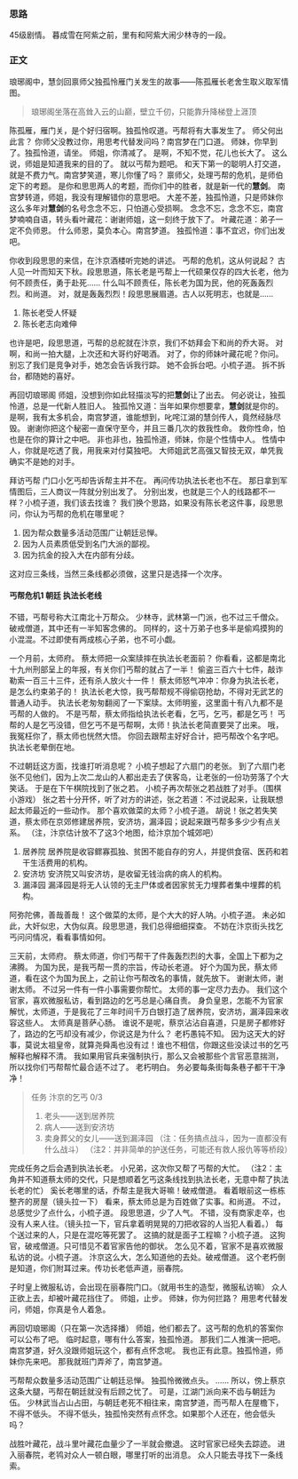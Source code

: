 ### 思路
45级剧情。
暮成雪在阿紫之前，里有和阿紫大闹少林寺的一段。

### 正文
琅琊阁中，慧剑回禀师父独孤怜雁门关发生的故事——陈孤雁长老舍生取义取军情图。
> 琅琊阁坐落在高耸入云的山巅，壁立千仞，只能靠升降梯登上涯顶

陈孤雁，雁门关，是个好归宿啊。独孤怜叹道。丐帮将有大事发生了。
师父何出此言？
你师父没教过你，用思考代替发问吗？南宫梦在门口道。
师妹，你早到了。独孤怜道，请坐。
师姐，你清减了。
是啊，不知不觉，花儿也长大了。
这么说，师姐是知道我来的目的了。
就以丐帮为题吧。
和天下第一的聪明人打交道，就是不费力气。南宫梦笑道，寒儿你懂了吗？
禀师父，处理丐帮的危机，是师伯定下的考题。
是你和思思两人的考题，而你们中的胜者，就是新一代的**慧剑**。
南宫梦转道，师姐，我没有理解错你的意思吧。
大差不差，独孤怜道，只是师妹你这么多年对**慧剑**的名号念念不忘，只怕道心受损啊。
念念不忘，念念不忘，南宫梦喃喃自语，转头看叶藏花：谢谢师姐，这一刻终于放下了。
叶藏花道：弟子一定不负师恩。
什么师恩，莫负本心。南宫梦道。
独孤怜道：事不宜迟，你们出发吧。

你收到段思思的来信，在汴京酒楼听完她的讲述。
丐帮的危机，这从何说起？
古人见一叶而知天下秋。段思思道，陈长老是丐帮上一代硕果仅存的四大长老，他为何不顾责任，勇于赴死……
什么叫不顾责任，陈长老为国为民，他的死轰轰烈烈。和尚道。
对，就是轰轰烈烈！段思思展眉道。古人以死明志，也就是……
1. 陈长老受人怀疑
2. 陈长老志向难伸

也许是吧，段思思道，丐帮的总舵就在汴京，我们不妨拜会下和尚的乔大哥。
对啊，和尚一拍大腿，上次还和大哥约好喝酒。
对了，你的师妹叶藏花呢？你问。
别忘了我们是竞争对手，她怎会告诉我行踪。
她不会拆台吧。小梳子道。
拆不拆台，都随她的喜好。

再回切琅琊阁
师姐，没想到你如此轻描淡写的把**慧剑**让了出去。
何必说让，独孤怜道，总是一代新人胜旧人。
独孤怜又道：当年如果你想要拿，**慧剑**就是你的。
是啊，我有太多机会，南宫梦道，谁能想到，叱咤江湖的慧剑传人，竟然经脉尽毁。
谢谢你把这个秘密一直保守至今，并且三番几次的救我性命。
救你性命，怕也是在你的算计之中吧。
非也非也，独孤怜道，师妹，你是个性情中人。
性情中人，你就是吃透了我，用我来对付莫独吧。
大师姐武艺高强又智技无双，单凭我确实不是她的对手。

拜访丐帮
门口小乞丐却告诉帮主并不在。
再问传功执法长老也不在。
那日拿到军情图后，三人商议一阵就分别出发了。
分别出发，也就是三个人的线路都不一样？小梳子道，我们该去找谁？
我们换个思路，如果没有陈长老这件事，段思思问，你认为丐帮的危机在哪里呢？

1. 因为帮众数量多活动范围广让朝廷忌惮。
2. 因为人员素质低受到名门大派的鄙视。
3. 因为抗金的投入大在内部有分歧。

这对应三条线，当然三条线都必须做，这里只是选择一个次序。

#### 丐帮危机1 朝廷 执法长老线
不错，丐帮号称大江南北十万帮众。
少林寺，武林第一门派，也不过三千僧众。破戒僧道，其中还有一半知客念佛的。
同样的，这十万弟子也多半是偷鸡摸狗的小混混。不过即使有两成核心子弟，也不可小觑。

一个月前，太师府。
蔡太师把一众案牍摔在执法长老面前？
你看看，这都是南北十九州刑部呈上的年报，有关你们丐帮的就占了一半！
偷盗三百六十七件，敲诈勒索一百三十三件，还有杀人放火十一件！
蔡太师怒气冲冲：你身为执法长老，是怎么约束弟子的！
执法长老大惊，我丐帮帮规不得偷窃抢劫，不得对无武艺的普通人动手。
执法长老匆匆翻阅了一下案牍。太师明鉴，这里面十有八九都不是丐帮的人做的。
不是丐帮，蔡太师指给执法长老看，乞丐，乞丐，都是乞丐！
丐帮的人是乞丐没错，但乞丐不是丐帮啊，太师！执法长老简直要哭了出来。
哦，我冤枉你了，蔡太师也恍然大悟。
你回去跟帮主好好合计，把丐帮改个名字吧。
执法长老晕倒在地。

不过朝廷这方面，找谁打听消息呢？
小梳子想起了六扇门的老张。
到了六扇门老张不见他们，因为上次二龙山的人都出走去了侠客岛，让老张的一份功劳落了个大笑话。
于是在下午棋院找到了张之若。
小梳子再次帮张之若战胜了对手。（围棋小游戏）
张之若十分开怀，听了对方的讲述，张之若道：不过说起来，让我联想起太师最近的一些动作。
那个喜欢做菜的太师？小梳子道。
胡说！张之若失笑道，蔡太师在京郊修建居养院，安济坊，漏泽园；说起来跟丐帮多多少少有点关系。
（注，汴京估计放不了这3个地图，给汴京加个城郊吧）
1. 居养院
居养院是收容鳏寡孤独、贫困不能自存的穷人，并提供食宿、医药和若干生活费用的机构。
2. 安济坊
安济院又叫安济坊，是收留无钱治病的病人的机构。
3. 漏泽园
漏泽园是将无人认领的无主尸体或者因家贫无力埋葬者集中埋葬的机构。

阿弥陀佛，善哉善哉！
这个做菜的太师，是个大大的好人呐。小梳子道。
未必如此，大奸似忠，大伪似真。段思思道，我们总得细细探查。
不妨在汴京街头找乞丐问问情况，看看事情如何。

三天前，太师府。
蔡太师道，你们丐帮干了件轰轰烈烈的大事，全国上下都为之沸腾。
为国为民，是我丐帮一贯的宗旨，传动长老道。
好个为国为民，蔡太师道，看在这个为国为民上，之前让你丐帮改名的事情，就先放下。
谢谢太师，谢谢太师。
不过另一件有一件小事需要你帮忙。
太师的事一定尽力去办。
我们这个官家，喜欢微服私访，看到路边的乞丐总是心痛自责。
身负皇恩，怎能不为官家解忧，太师道，于是我花了三年时间千万白银打造了居养院，安济坊，漏泽园来收容这些人。
太师真是菩萨心肠。
谁说不是呢，蔡京沾沾自喜道，只是房子都修好了，路边的乞丐却没有减少，你说这是为什么？
老朽愚钝不知。
因为这天大的好事，莫说太祖皇帝，就算尧舜禹也没有过！谁也不相信，你跟这些没读过书的乞丐解释也解释不清。
我如果用官兵来强制执行，那么又会被那些个言官恶意揣测，所以找你们丐帮帮忙最合适不过了。
老朽明白。
务必要每条街每条巷子都干干净净！

> 任务 汴京的乞丐 0/3
> 1. 老头——送到居养院
> 2. 病人——送到安济坊
> 3. 卖身葬父的女儿——送到漏泽园
（注：任务搞点战斗，因为一直都没有什么战斗）
（注2：并非简单的护送任务，可能还有救人报仇等等桥段）

完成任务之后会遇到执法长老。
小兄弟，这次你又帮了丐帮的大忙。
（注2：主角并不知道蔡太师的交代，只是想顺着乞丐这条线找到执法长老，无意中帮了执法长老的忙）
奚长老哪里的话，乔帮主是我大哥嘛！破戒僧道。
看着眼前这一栋栋整齐的房屋（镜头拉一下）
看来，蔡太师总是为百姓做了实事。和尚道。
不过，总感觉少了点什么，小梳子道。
段思思道，少了人气。
不错，没有商家走卒，也没有人来人往。（镜头拉一下，官兵拿着明晃晃的刀把收容的人当犯人看着。）
每个送过来的人，只是在混吃等死罢了。
这搞的就是面子工程嘛？小梳子道。
这狗官，破戒僧道。只可惜见不着官家告他的御状。
怎么见不着，官家不是喜欢微服私访的说。小梳子道。
汴京这么大，怎么知道他的去处。破戒僧道。
这个老朽倒是知道，你们附耳过来。传功长老低声道，丽春院。

子时皇上微服私访，会出现在丽春院门口。（就用书生的造型，微服私访嘛）
众人正欲上去，却被叶藏花挡住了。
师姐，止步。
师妹，你为何拦路？
用思考代替发问，师姐，你真是令人着急。

再回切琅琊阁（只在第一次选择播）
师姐，他们都去了。这丐帮的危机的答案你可以公布了吧。
临时起意，哪有什么答案，独孤怜道。
那我们二人推演一把吧。南宫梦道，好久没跟师姐玩这个，都有点怀念呢。
我也正有此意。独孤怜道，师妹你先来吧。
那我就班门弄斧了，南宫梦道。

丐帮帮众数量多活动范围广让朝廷忌惮。
独孤怜微微点头。
……
所以，傍上蔡京这条大腿，丐帮在朝廷就没有后顾之忧了。
可是，江湖门派向来不齿与朝廷为伍。
少林武当占山占田，与朝廷老死不相往来，南宫梦道，而丐帮人在屋檐下，不得不低头。
不得不低头，独孤怜突然有点怀念。如果那个人还在，他会低头吗？

战胜叶藏花，战斗里叶藏花血量少了一半就会撤退。
这时官家已经失去踪迹。
进入丽春院，老鸨对众人一顿白眼，哪里打听的出消息。
众人只能去寻找下一条线索。
